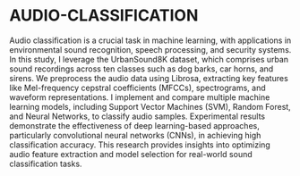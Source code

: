 # AUDIO-CLASSIFICATION
Audio classification is a crucial task in machine learning, with applications in environmental sound recognition, speech processing, and security systems. In this study, I leverage the UrbanSound8K dataset, which comprises urban sound recordings across ten classes such as dog barks, car horns, and sirens. We preprocess the audio data using Librosa, extracting key features like Mel-frequency cepstral coefficients (MFCCs), spectrograms, and waveform representations.
I implement and compare multiple machine learning models, including Support Vector Machines (SVM), Random Forest, and Neural Networks, to classify audio samples. Experimental results demonstrate the effectiveness of deep learning-based approaches, particularly convolutional neural networks (CNNs), in achieving high classification accuracy. 
This research provides insights into optimizing audio feature extraction and model selection for real-world sound classification tasks.
